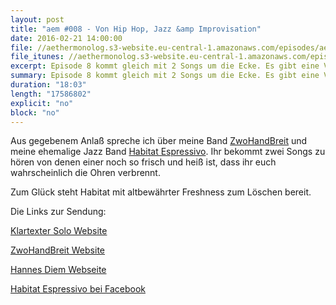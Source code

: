 ```yaml
---
layout: post
title: "aem #008 - Von Hip Hop, Jazz &amp Improvisation"
date: 2016-02-21 14:00:00
file: //aethermonolog.s3-website.eu-central-1.amazonaws.com/episodes/aethermonolog-008.mp3
file_itunes: //aethermonolog.s3-website.eu-central-1.amazonaws.com/episodes/aethermonolog-008.m4a
excerpt: Episode 8 kommt gleich mit 2 Songs um die Ecke. Es gibt eine Vorpremiere von ZwoHandBreit und einen Klassiker von Habitat Espressivo auf die Ohren. Nebenbei geht es ausserdem um Improvisation.
summary: Episode 8 kommt gleich mit 2 Songs um die Ecke. Es gibt eine Vorpremiere von ZwoHandBreit und einen Klassiker von Habitat Espressivo auf die Ohren. Nebenbei geht es ausserdem um Improvisation.
duration: "18:03"
length: "17586802"
explicit: "no"
block: "no"
---
```


Aus gegebenem Anlaß spreche ich über meine Band [ZwoHandBreit](http://zwohandbreit.de) und meine ehemalige Jazz Band [Habitat Espressivo](http://facebook.com/habitatespressivo). Ihr bekommt zwei Songs zu hören von denen einer noch so frisch und heiß ist, dass ihr euch wahrscheinlich die Ohren verbrennt.

Zum Glück steht Habitat mit altbewährter Freshness zum Löschen bereit. 

Die Links zur Sendung:

[Klartexter Solo Website](http://klartexter.net)

[ZwoHandBreit Website](http://zwohandbreit.de)

[Hannes Diem Webseite](http://diem-musik.de)

[Habitat Espressivo bei Facebook](http://facebook.com/habitatespressivo)
